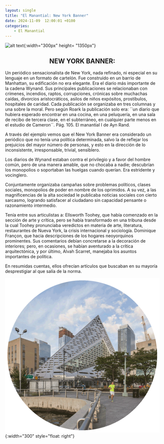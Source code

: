 ```yaml
---
layout: single
title: "El Manantial: New York Banner"
date: 2024-11-09  12:00:01 +0100
categories: 
    - El Manantial
---
```

![alt text](</assets/img/el manatial. banner.png>){:width="300px" height= "1350px"} 

<center><h2>NEW YORK BANNER:</h2></center>

Un periódico sensacionalista de New York,  nada refinado, ni especial en su lenguaje en un formato de cartelón. Fue construido en un barrio de Manhattan, su edificación no era elegante.  Era el diario más importante de la cadena Wynand. Sus principales publicaciones se relacionaban con crímenes, incendios, raptos, corrupciones, crónicas sobre muchachas caídas, divorcios aristocráticos, asilos de niños expósitos, prostíbulos, hospitales de caridad. Cada publicación se organizaba en tres columnas y una sobre la moral. Pero según Roark la publicación solo era: ´´un diario que hubiera esperado encontrar en una cocina, en una peluquería, en una sala de recibo de tercera clase, en el subterráneo, en cualquier parte menos en el estudio de Cameron´´.  Pág. 105.  El manantial I de Ayn Rand.

A través del ejemplo vemos que el New York Banner  era considerado un periódico  que  no tenía  una política determinada, salvo la de reflejar los  prejuicios del mayor número  de  personas, y esto en la dirección de lo inconsistente, irresponsable, trivial, sensiblero. 

Los  diarios de Wynand estaban contra el privilegio y a favor  del hombre común, pero de una manera amable, que no chocaba a nadie; descubrían los monopolios o  soportaban las huelgas cuando querían.  Era estridente y vocinglero.  


Conjuntamente organizaba campañas sobre problemas políticos, clases sociales, monopolios de poder en nombre de los oprimidos. A su vez, a las magnificencias de la alta sociedad le publicaba noticias sociales con cierto sarcasmo, logrando satisfacer al ciudadano sin capacidad pensante o razonamiento intermedio.

Tenía entre sus articulistas a: Ellsworth Toohey, que  había comenzado en la sección de arte y  crítica, pero se había transformado en una tribuna  desde la cual Toohey pronunciaba veredictos en materia de arte, literatura, restaurantes de Nueva York, la crisis internacional y sociología. Dominique Françon, que hacia descripciones de los hogares neoyorquinos prominentes. Sus comentarios debían concretarse a la decoración de interiores; pero, en ocasiones, se habían aventurado a la crítica arquitectónica,  y por último, Alvah Scarret, manejaba los asuntos importantes de  política. 


En resumidas cuentas, ellos ofrecían artículos que buscaban en su mayoría desprestigiar al que salía de la norma.


 ![alt text](</assets/img/nueva york.png>){:width="300" style="float: right"} 
